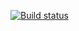 [![Build status](https://ci.appveyor.com/api/projects/status/e2mt1ckvf3gw6c0h?svg=true)](https://ci.appveyor.com/project/yomatvha/matchers)